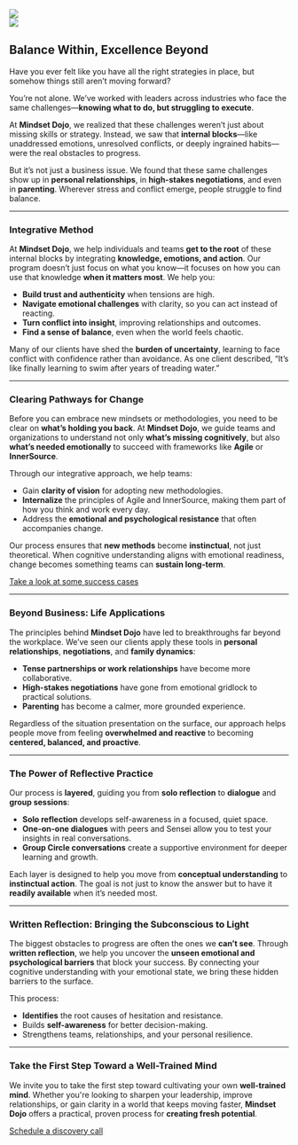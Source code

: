 
<div class="row">
    <div class="col-md-5 col-sm-4 text-center">
        <img class="img-fluid" src="images/DojoLogo-Black-Center.png" style="max-height:350px">
    </div>
    <div class="col-md-7 col-sm-8 text-right d-none d-sm-block">
        <img class="img-fluid" src="images/Pagoda-Black.png" style="max-height:350px">
    </div>
</div>

## Balance Within, Excellence Beyond

Have you ever felt like you have all the right strategies in place, but somehow things still aren’t moving forward?

You’re not alone. We’ve worked with leaders across industries who face the same challenges—**knowing what to do, but struggling to execute**.

At **Mindset Dojo**, we realized that these challenges weren’t just about missing skills or strategy. Instead, we saw that **internal blocks**—like unaddressed emotions, unresolved conflicts, or deeply ingrained habits—were the real obstacles to progress.

But it’s not just a business issue. We found that these same challenges show up in **personal relationships**, in **high-stakes negotiations**, and even in **parenting**. Wherever stress and conflict emerge, people struggle to find balance.

---

### Integrative Method

At **Mindset Dojo**, we help individuals and teams **get to the root** of these internal blocks by integrating **knowledge, emotions, and action**. Our program doesn’t just focus on what you know—it focuses on how you can use that knowledge **when it matters most**. We help you:

- **Build trust and authenticity** when tensions are high.
- **Navigate emotional challenges** with clarity, so you can act instead of reacting.
- **Turn conflict into insight**, improving relationships and outcomes.
- **Find a sense of balance**, even when the world feels chaotic.

Many of our clients have shed the **burden of uncertainty**, learning to face conflict with confidence rather than avoidance. As one client described, “It’s like finally learning to swim after years of treading water.”

---

### Clearing Pathways for Change

Before you can embrace new mindsets or methodologies, you need to be clear on **what’s holding you back**. At **Mindset Dojo**, we guide teams and organizations to understand not only **what’s missing cognitively**, but also **what’s needed emotionally** to succeed with frameworks like **Agile** or **InnerSource**.

Through our integrative approach, we help teams:

- Gain **clarity of vision** for adopting new methodologies.
- **Internalize** the principles of Agile and InnerSource, making them part of how you think and work every day.
- Address the **emotional and psychological resistance** that often accompanies change.

Our process ensures that **new methods** become **instinctual**, not just theoretical. When cognitive understanding aligns with emotional readiness, change becomes something teams can **sustain long-term**.

[Take a look at some success cases](https://projects.michael.basil.one/)

---

### Beyond Business: Life Applications

The principles behind **Mindset Dojo** have led to breakthroughs far beyond the workplace. We’ve seen our clients apply these tools in **personal relationships**, **negotiations**, and **family dynamics**:

- **Tense partnerships or work relationships** have become more collaborative.
- **High-stakes negotiations** have gone from emotional gridlock to practical solutions.
- **Parenting** has become a calmer, more grounded experience.

Regardless of the situation presentation on the surface, our approach helps people move from feeling **overwhelmed and reactive** to becoming **centered, balanced, and proactive**.

---

### The Power of Reflective Practice

Our process is **layered**, guiding you from **solo reflection** to **dialogue** and **group sessions**:

- **Solo reflection** develops self-awareness in a focused, quiet space.
- **One-on-one dialogues** with peers and Sensei allow you to test your insights in real conversations.
- **Group Circle conversations** create a supportive environment for deeper learning and growth.

Each layer is designed to help you move from **conceptual understanding** to **instinctual action**. The goal is not just to know the answer but to have it **readily available** when it’s needed most.

---

### Written Reflection: Bringing the Subconscious to Light

The biggest obstacles to progress are often the ones we **can’t see**. Through **written reflection**, we help you uncover the **unseen emotional and psychological barriers** that block your success. By connecting your cognitive understanding with your emotional state, we bring these hidden barriers to the surface.

This process:

- **Identifies** the root causes of hesitation and resistance.
- Builds **self-awareness** for better decision-making.
- Strengthens teams, relationships, and your personal resilience.

---

### Take the First Step Toward a Well-Trained Mind

We invite you to take the first step toward cultivating your own **well-trained mind**. Whether you're looking to sharpen your leadership, improve relationships, or gain clarity in a world that keeps moving faster, **Mindset Dojo** offers a practical, proven process for **creating fresh potential**.

[Schedule a discovery call](https://connect.mindset.dojo.center/)
